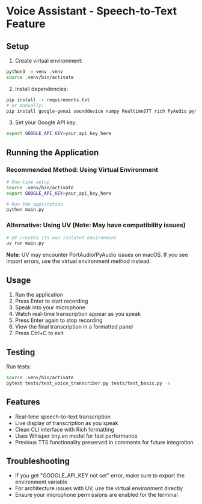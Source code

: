 # Voice Assistant - Speech-to-Text Feature

## Setup

1. Create virtual environment:
```bash
python3 -m venv .venv
source .venv/bin/activate
```

2. Install dependencies:
```bash
pip install -r requirements.txt
# or manually:
pip install google-genai sounddevice numpy RealtimeSTT rich PyAudio pytest "numpy<2"
```

3. Set your Google API key:
```bash
export GOOGLE_API_KEY=your_api_key_here
```

## Running the Application

### Recommended Method: Using Virtual Environment
```bash
# One-time setup
source .venv/bin/activate
export GOOGLE_API_KEY=your_api_key_here

# Run the application
python main.py
```

### Alternative: Using UV (Note: May have compatibility issues)
```bash
# UV creates its own isolated environment
uv run main.py
```

**Note**: UV may encounter PortAudio/PyAudio issues on macOS. If you see import errors, use the virtual environment method instead.

## Usage

1. Run the application
2. Press Enter to start recording
3. Speak into your microphone
4. Watch real-time transcription appear as you speak
5. Press Enter again to stop recording
6. View the final transcription in a formatted panel
7. Press Ctrl+C to exit

## Testing

Run tests:
```bash
source .venv/bin/activate
pytest tests/test_voice_transcriber.py tests/test_basic.py -v
```

## Features

- Real-time speech-to-text transcription
- Live display of transcription as you speak
- Clean CLI interface with Rich formatting
- Uses Whisper tiny.en model for fast performance
- Previous TTS functionality preserved in comments for future integration

## Troubleshooting

- If you get "GOOGLE_API_KEY not set" error, make sure to export the environment variable
- For architecture issues with UV, use the virtual environment directly
- Ensure your microphone permissions are enabled for the terminal